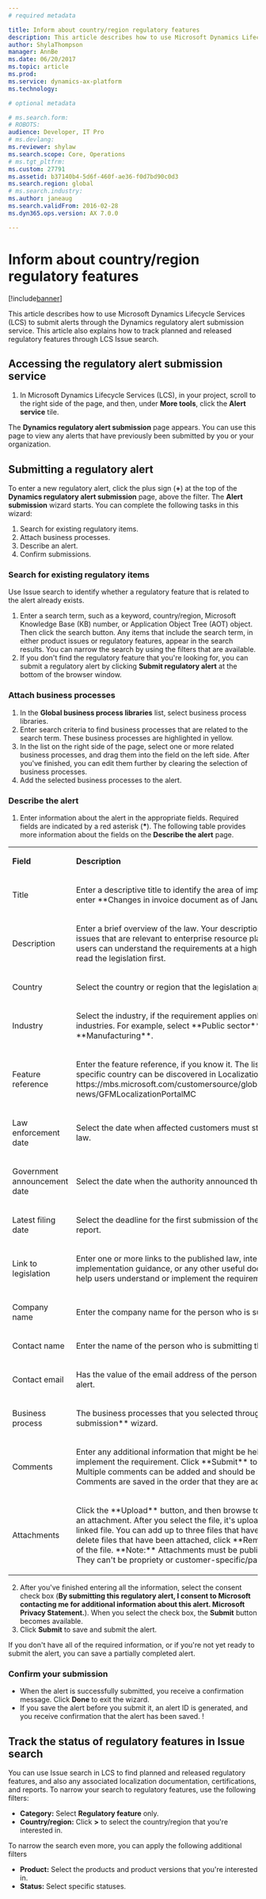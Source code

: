 ```yaml
---
# required metadata

title: Inform about country/region regulatory features
description: This article describes how to use Microsoft Dynamics Lifecycle Services (LCS) to submit alerts through the Localization and translation service. This article also explains how to track planned and released regulatory features through LCS Issue search. 
author: ShylaThompson
manager: AnnBe
ms.date: 06/20/2017
ms.topic: article
ms.prod: 
ms.service: dynamics-ax-platform
ms.technology: 

# optional metadata

# ms.search.form: 
# ROBOTS: 
audience: Developer, IT Pro
# ms.devlang: 
ms.reviewer: shylaw
ms.search.scope: Core, Operations
# ms.tgt_pltfrm: 
ms.custom: 27791
ms.assetid: b37140b4-5d6f-460f-ae36-f0d7bd90c0d3
ms.search.region: global
# ms.search.industry: 
ms.author: janeaug
ms.search.validFrom: 2016-02-28
ms.dyn365.ops.version: AX 7.0.0

---
```


# Inform about country/region regulatory features

[!include[banner](../includes/banner.md)]


This article describes how to use Microsoft Dynamics Lifecycle Services (LCS) to submit alerts through the  Dynamics regulatory alert submission service. This article also explains how to track planned and released regulatory features through LCS Issue search. 

Accessing the regulatory alert submission service
-------------------------------------------------

1.  In Microsoft Dynamics Lifecycle Services (LCS), in your project, scroll to the right side of the page, and then, under **More tools**, click the **Alert service** tile. 

The **Dynamics regulatory alert submission** page appears. You can use this page to view any alerts that have previously been submitted by you or your organization.

## Submitting a regulatory alert
To enter a new regulatory alert, click the plus sign (**+**) at the top of the **Dynamics regulatory alert submission** page, above the filter. The **Alert submission** wizard starts. You can complete the following tasks in this wizard:

1.  Search for existing regulatory items.
2.  Attach business processes.
3.  Describe an alert.
4.  Confirm submissions.

### Search for existing regulatory items

Use Issue search to identify whether a regulatory feature that is related to the alert already exists.

1.  Enter a search term, such as a keyword, country/region, Microsoft Knowledge Base (KB) number, or Application Object Tree (AOT) object. Then click the search button. Any items that include the search term, in either product issues or regulatory features, appear in the search results. You can narrow the search by using the filters that are available.
2.  If you don't find the regulatory feature that you're looking for, you can submit a regulatory alert by clicking **Submit regulatory alert** at the bottom of the browser window. 

### Attach business processes

1.  In the **Global business process libraries** list, select business process libraries.
2.  Enter search criteria to find business processes that are related to the search term. These business processes are highlighted in yellow.
3.  In the list on the right side of the page, select one or more related business processes, and drag them into the field on the left side. After you've finished, you can edit them further by clearing the selection of business processes.
4.  Add the selected business processes to the alert. 

### Describe the alert

1.  Enter information about the alert in the appropriate fields. Required fields are indicated by a red asterisk (**\***). The following table provides more information about the fields on the **Describe the alert** page.

<table >
		<tr>
			<td >
			<p><strong>Field</strong></p>
			</td>
			<td >
			<p><strong>Description</strong></p>
			</td>
		</tr>
		<tr>
			<td>
			<p>Title</p>
			</td>
			<td>
			<p>Enter a descriptive title to identify the area of impact. For example, enter **Changes in invoice document as of January 1, 2018**.</p>
			</td>
		</tr>
		<tr>
			<td>
			<p>Description</p>
			</td>
			<td>
			<p>Enter a brief overview of the law. Your description should focus on issues that are relevant to enterprise resource planning (ERP), so that users can understand the requirements at a high level without having to read the legislation first. </p>
			</td>
		</tr>
		<tr>
			<td>
			<p>Country</p>
			</td>
			<td>
			<p>Select the country or region that the legislation applies to. </p>
			</td>
		</tr>
		<tr>
			<td>
			<p>Industry</p>
			</td>
			<td>
			<p>Select the industry, if the requirement applies only to specific industries. For example, select **Public sector**, **Retail**, or **Manufacturing**. </p>             
			</td>
		</tr>
		<tr>
			<td>
			<p>Feature reference</p>
			</td>
			<td>
			<p>Enter the feature reference, if you know it. The list of feature for specific country can be discovered in Localization portal https://mbs.microsoft.com/customersource/global/ax/support/support-news/GFMLocalizationPortalMC </p>
			</td>
		</tr>
		<tr>
			<td>
			<p>Law enforcement date</p>
			</td>
			<td>
			<p>Select the date when affected customers must start to comply with the law.  </p>
			</td>
		</tr>
		<tr>
			<td>
			<p>Government announcement date</p>
			</td>
			<td>
			<p>Select the date when the authority announced the change. </p>
			</td>
		</tr>
		<tr>
			<td>
			<p>Latest filing date</p>
			</td>
			<td>
			<p>Select the deadline for the first submission of the new or changed report.     </p>
			</td>
		</tr>
		<tr>
			<td>
			<p>Link to legislation </p>
			</td>
			<td>
			<p>Enter one or more links to the published law, interpretation guideline, implementation guidance, or any other useful documentation that will help users understand or implement the requirement.</p>
			</td>
		</tr>
        <tr>
			<td>
			<p>Company name</p>
			</td>
			<td>
			<p>Enter the company name for the person who is submitting the alert.         </p>
			</td>
		</tr>
		<tr>
			<td>
			<p>Contact name</p>
			</td>
			<td>
			<p>Enter the name of the person who is submitting the alert.     </p>
			</td>
		</tr>
		<tr>
			<td>
			<p>Contact email</p>
			</td>
			<td>
			<p>Has the value of the email address of the person who is submitting the alert.   </p>
			</td>
		</tr>
		<tr>
			<td>
			<p>Business process</p>
			</td>
			<td>
			<p>The business processes that you selected through the **Alert submission** wizard.</p>
			</td>
		</tr>
		<tr>
			<td>Comments</td>
			<td>
			<p>Enter any additional information that might be help users understand or implement the requirement. Click **Submit** to save your comment. Multiple comments can be added and should be submitted separately. Comments are saved in the order that they are added. </p>
			</td>
		</tr>
		<tr>
			<td> Attachments </td>
			<td> <p>Click the **Upload** button, and then browse to select a file to add as an attachment. After you select the file, it's uploaded and appears as a linked file. You can add up to three files that have a size 5 MB each. To delete files that have been attached, click **Remove** under the title of the file. **Note:** Attachments must be publicly available materials. They can't be propriety or customer-specific/partner-specific.</p>
			</td>
		</tr>
</table>

2.  After you've finished entering all the information, select the consent check box (**By submitting this regulatory alert, I consent to Microsoft contacting me for additional information about this alert. Microsoft Privacy Statement.**). When you select the check box, the **Submit** button becomes available.
3.  Click **Submit** to save and submit the alert.

If you don't have all of the required information, or if you're not yet ready to submit the alert, you can save a partially completed alert.

### Confirm your submission

-   When the alert is successfully submitted, you receive a confirmation message. Click **Done** to exit the wizard.
-   If you save the alert before you submit it, an alert ID is generated, and you receive confirmation that the alert has been saved. !

## Track the status of regulatory features in Issue search
You can use Issue search in LCS to find planned and released regulatory features, and also any associated localization documentation, certifications, and reports. To narrow your search to regulatory features, use the following filters:

-   **Category:** Select **Regulatory feature** only.
-   **Country/region:** Click **&gt;** to select the country/region that you're interested in.

To narrow the search even more, you can apply the following additional filters

-   **Product:** Select the products and product versions that you're interested in.
-   **Status:** Select specific statuses.

